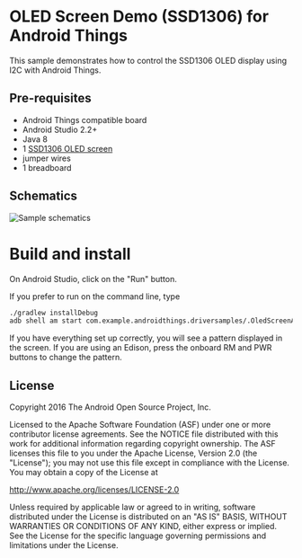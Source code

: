 OLED Screen Demo (SSD1306) for Android Things
=============================================

This sample demonstrates how to control the SSD1306 OLED display using I2C with
Android Things.

Pre-requisites
--------------

- Android Things compatible board
- Android Studio 2.2+
- Java 8
- 1 [SSD1306 OLED screen](https://www.adafruit.com/product/326)
- jumper wires
- 1 breadboard


Schematics
----------
![Sample schematics](sample_schematics.png)


Build and install
=================

On Android Studio, click on the "Run" button.

If you prefer to run on the command line, type

```bash
./gradlew installDebug
adb shell am start com.example.androidthings.driversamples/.OledScreenActivity
```

If you have everything set up correctly, you will see a pattern displayed in the
screen. If you are using an Edison, press the onboard RM and PWR buttons to
change the pattern.


License
-------

Copyright 2016 The Android Open Source Project, Inc.

Licensed to the Apache Software Foundation (ASF) under one or more contributor
license agreements.  See the NOTICE file distributed with this work for
additional information regarding copyright ownership.  The ASF licenses this
file to you under the Apache License, Version 2.0 (the "License"); you may not
use this file except in compliance with the License.  You may obtain a copy of
the License at

  http://www.apache.org/licenses/LICENSE-2.0

Unless required by applicable law or agreed to in writing, software
distributed under the License is distributed on an "AS IS" BASIS, WITHOUT
WARRANTIES OR CONDITIONS OF ANY KIND, either express or implied.  See the
License for the specific language governing permissions and limitations under
the License.
